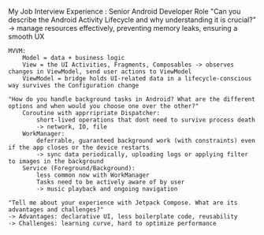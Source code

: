 My Job Interview Experience : Senior Android Developer Role
	"Can you describe the Android Activity Lifecycle and why understanding it is crucial?"
	-> manage resources effectively, preventing memory leaks, ensuring a smooth UX

	MVVM:
		Model = data + business logic
		View = the UI Activities, Fragments, Composables -> observes changes in ViewModel, send user actions to ViewModel
		ViewModel = bridge holds UI-related data in a lifecycle-conscious way survives the Configuration change

	"How do you handle background tasks in Android? What are the different options and when would you choose one over the other?"
		Coroutine with apprripriate Dispatcher:
			short-lived operations that dont need to survive process death 
			-> network, IO, file
		WorkManager:
			deferrable, guaranteed background work (with constraints) even if the app closes or the device restarts
			-> sync data periodically, uploading logs or applying filter to images in the background
		Service (Foreground/Background): 
			less common now with WorkManager
			Tasks need to be actively aware of by user
			-> music playback and ongoing navigation

	"Tell me about your experience with Jetpack Compose. What are its advantages and challenges?"
	-> Advantages: declarative UI, less boilerplate code, reusability
	-> Challenges: learning curve, hard to optimize performance
